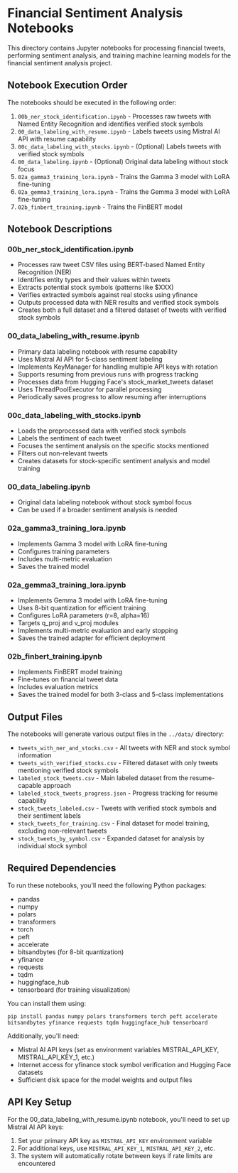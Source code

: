 # Financial Sentiment Analysis Notebooks

This directory contains Jupyter notebooks for processing financial tweets, performing sentiment analysis, and training machine learning models for the financial sentiment analysis project.

## Notebook Execution Order

The notebooks should be executed in the following order:

1. `00b_ner_stock_identification.ipynb` - Processes raw tweets with Named Entity Recognition and identifies verified stock symbols
2. `00_data_labeling_with_resume.ipynb` - Labels tweets using Mistral AI API with resume capability
3. `00c_data_labeling_with_stocks.ipynb` - (Optional) Labels tweets with verified stock symbols 
4. `00_data_labeling.ipynb` - (Optional) Original data labeling without stock focus
5. `02a_gamma3_training_lora.ipynb` - Trains the Gamma 3 model with LoRA fine-tuning
6. `02a_gemma3_training_lora.ipynb` - Trains the Gemma 3 model with LoRA fine-tuning
7. `02b_finbert_training.ipynb` - Trains the FinBERT model

## Notebook Descriptions

### 00b_ner_stock_identification.ipynb
- Processes raw tweet CSV files using BERT-based Named Entity Recognition (NER)
- Identifies entity types and their values within tweets
- Extracts potential stock symbols (patterns like $XXX)
- Verifies extracted symbols against real stocks using yfinance
- Outputs processed data with NER results and verified stock symbols
- Creates both a full dataset and a filtered dataset of tweets with verified stock symbols

### 00_data_labeling_with_resume.ipynb
- Primary data labeling notebook with resume capability
- Uses Mistral AI API for 5-class sentiment labeling
- Implements KeyManager for handling multiple API keys with rotation
- Supports resuming from previous runs with progress tracking
- Processes data from Hugging Face's stock_market_tweets dataset
- Uses ThreadPoolExecutor for parallel processing
- Periodically saves progress to allow resuming after interruptions

### 00c_data_labeling_with_stocks.ipynb
- Loads the preprocessed data with verified stock symbols
- Labels the sentiment of each tweet
- Focuses the sentiment analysis on the specific stocks mentioned
- Filters out non-relevant tweets
- Creates datasets for stock-specific sentiment analysis and model training

### 00_data_labeling.ipynb
- Original data labeling notebook without stock symbol focus
- Can be used if a broader sentiment analysis is needed

### 02a_gamma3_training_lora.ipynb
- Implements Gamma 3 model with LoRA fine-tuning
- Configures training parameters
- Includes multi-metric evaluation
- Saves the trained model

### 02a_gemma3_training_lora.ipynb
- Implements Gemma 3 model with LoRA fine-tuning
- Uses 8-bit quantization for efficient training
- Configures LoRA parameters (r=8, alpha=16)
- Targets q_proj and v_proj modules
- Implements multi-metric evaluation and early stopping
- Saves the trained adapter for efficient deployment

### 02b_finbert_training.ipynb
- Implements FinBERT model training
- Fine-tunes on financial tweet data
- Includes evaluation metrics
- Saves the trained model for both 3-class and 5-class implementations

## Output Files

The notebooks will generate various output files in the `../data/` directory:

- `tweets_with_ner_and_stocks.csv` - All tweets with NER and stock symbol information
- `tweets_with_verified_stocks.csv` - Filtered dataset with only tweets mentioning verified stock symbols
- `labeled_stock_tweets.csv` - Main labeled dataset from the resume-capable approach
- `labeled_stock_tweets_progress.json` - Progress tracking for resume capability
- `stock_tweets_labeled.csv` - Tweets with verified stock symbols and their sentiment labels
- `stock_tweets_for_training.csv` - Final dataset for model training, excluding non-relevant tweets
- `stock_tweets_by_symbol.csv` - Expanded dataset for analysis by individual stock symbol

## Required Dependencies

To run these notebooks, you'll need the following Python packages:
- pandas
- numpy
- polars
- transformers
- torch
- peft
- accelerate
- bitsandbytes (for 8-bit quantization)
- yfinance
- requests
- tqdm
- huggingface_hub
- tensorboard (for training visualization)

You can install them using:
```
pip install pandas numpy polars transformers torch peft accelerate bitsandbytes yfinance requests tqdm huggingface_hub tensorboard
```

Additionally, you'll need:
- Mistral AI API keys (set as environment variables MISTRAL_API_KEY, MISTRAL_API_KEY_1, etc.)
- Internet access for yfinance stock symbol verification and Hugging Face datasets
- Sufficient disk space for the model weights and output files 

## API Key Setup

For the 00_data_labeling_with_resume.ipynb notebook, you'll need to set up Mistral AI API keys:

1. Set your primary API key as `MISTRAL_API_KEY` environment variable
2. For additional keys, use `MISTRAL_API_KEY_1`, `MISTRAL_API_KEY_2`, etc.
3. The system will automatically rotate between keys if rate limits are encountered 